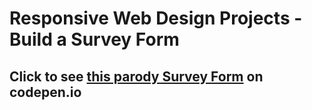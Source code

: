 # Responsive Web Design Projects - Build a Survey Form

## Click to see [this parody Survey Form](https://codepen.io/sroma/full/XLZPjN) on codepen.io
